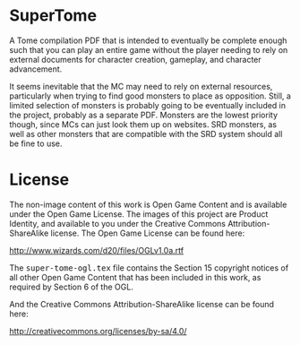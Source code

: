 SuperTome
=========

A Tome compilation PDF that is intended to eventually be complete enough
such that you can play an entire game without the player needing to rely
on external documents for character creation, gameplay, and character
advancement.

It seems inevitable that the MC may need to rely on external resources,
particularly when trying to find good monsters to place as opposition.
Still, a limited selection of monsters is probably going to be eventually
included in the project, probably as a separate PDF. Monsters are the
lowest priority though, since MCs can just look them up on websites.
SRD monsters, as well as other monsters that are compatible with the SRD
system should all be fine to use.

License
=======

The non-image content of this work is Open Game Content and is available
under the Open Game License. The images of this project are Product Identity,
and available to you under the Creative Commons Attribution-ShareAlike
license. The Open Game License can be found here:

http://www.wizards.com/d20/files/OGLv1.0a.rtf

The <tt>super-tome-ogl.tex</tt> file contains the Section 15 copyright notices
of all other Open Game Content that has been included in this work, as
required by Section 6 of the OGL.

And the Creative Commons Attribution-ShareAlike license can be found here:

http://creativecommons.org/licenses/by-sa/4.0/
